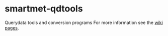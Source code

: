# smartmet-qdtools
Querydata tools and conversion programs
For more information see the [wiki pages](https://github.com/fmidev/smartmet-qdtools/wiki). 

